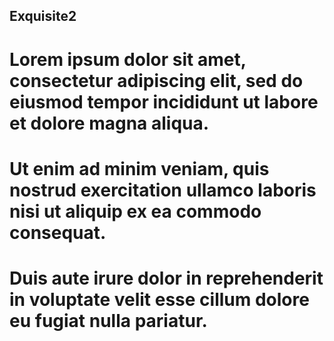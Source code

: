 ## Exquisite2
# Lorem ipsum dolor sit amet, consectetur adipiscing elit, sed do eiusmod tempor incididunt ut labore et dolore magna aliqua.

# Ut enim ad minim veniam, quis nostrud exercitation ullamco laboris nisi ut aliquip ex ea commodo consequat. 

# Duis aute irure dolor in reprehenderit in voluptate velit esse cillum dolore eu fugiat nulla pariatur.